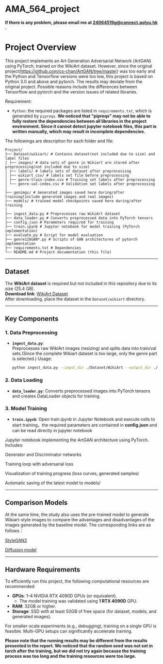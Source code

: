 # AMA_564_project

**If there is any problem, please email me at [24064519g@connect.polyu.hk](mailto:24064519g@connect.polyu.hk) .**

# Project Overview
This project implements an Art Generation Adversarial Network (ArtGAN) using PyTorch, trained on the WikiArt dataset. However, since the original project(https://github.com/cs-chan/ArtGAN/tree/master) was too early and the Python and Tensorflow versions were too low, this project is based on Python 3.0 and above and pytorch. The results may deviate from the original project. Possible reasons include the differences between Tensorflow and pytorch and the version issues of related libraries.

Requirement:

- `Python`: the required packages are listed in `requirements.txt`, which is generated by `pipreqs`.  **We noticed that "pipreqs" may not be able to fully restore the dependencies between all libraries in the project environment. Since it cannot detect jupyter notebook files, this part is written manually, which may result in incomplete dependencies.**

The followings are description for each folder and file:

```
Project/
├── Dataset/wikiart/ # Contains dataset(not included due to size) and label files 
│ ├── images/ # data sets of genre in Wikiart are stored after preprocessing(not included due to size)
│ ├── labels/ # labels sets of dataset after preprocessing
│ ├── wikiart_csv/ # labels set file before preprocessing
│ ├── genre-train-index.csv # Training set labels after preprocessing
│ └── genre-val-index.csv # Validation set labels after preprocessing
│
├── genimgs/ # Generated images saved here during/after training(include generated images and real images)
├── models/ # trained model checkpoints saved here during/after training
│
├── ingest_data.py # Preprocesses raw WikiArt dataset
├── data_loader.py # Converts preprocessed data into PyTorch tensors
├── config.json # Parameters required for training
├── train.ipynb # Jupyter notebook for model training (PyTorch implementation)
├── evaluate.py # Script for model evaluation
├── genre128GAN*.py # Scripts of GAN architectures of pytorch implementation
├── requirements.txt # Dependencies
└── README.md # Project documentation (this file)
```

---

## Dataset
The **WikiArt dataset** is required but not included in this repository due to its size (25.4 GB).  
**Download link**: [WikiArt Dataset](https://drive.google.com/file/d/1vTChp3nU5GQeLkPwotrybpUGUXj12BTK/view?usp=drivesdk)  
After downloading, place the dataset in the `Dataset/wikiart` directory. 

---

## Key Components

### 1. Data Preprocessing
- **`ingest_data.py`**:  
  Preprocesses raw WikiArt images (resizing) and splits data into train/val sets.(Since the complete Wikiart dataset is too large, only the genre part is selected.)
  Usage:  
  ```bash
  python ingest_data.py --input_dir ./Dataset/WikiArt --output_dir ./Dataset/wikiart --csv_file genre

### 2. Data Loading
- **`data_loader.py`**:
 Converts preprocessed images into PyTorch tensors and creates DataLoader objects for training.

### 3. Model Training
- **`train.ipynb`**:
 Open train.ipynb in Jupyter Notebook and execute cells to start training，the required parameters are contained in **config.json** and can be read directly in jupyter notebook

 Jupyter notebook implementing the ArtGAN architecture using PyTorch. Includes:

 Generator and Discriminator networks

 Training loop with adversarial loss

 Visualization of training progress (loss curves, generated samples)

 Automatic saving of the latest model to models/


 ---
## Comparison Models
At the same time, the study also uses the pre-trained model to generate Wikiart-style images to compare the advantages and disadvantages of the images generated by the baseline model. The corresponding links are as follows：

[StyleGAN2](https://github.com/NVlabs/stylegan2)

[Diffusion model](https://github.com/huggingface/diffusers)

 ---


## Hardware Requirements
To efficiently run this project, the following computational resources are recommended:  
- **GPUs**: 1–4 NVIDIA RTX 4090D GPUs (or equivalent).  
  - The model training was validated using **1 RTX 4090D** GPU.  
- **RAM**: 32GB or higher.  
- **Storage**: SSD with at least 50GB of free space (for dataset, models, and generated images).  

For smaller-scale experiments (e.g., debugging), training on a single GPU is feasible. Multi-GPU setups can significantly accelerate training.  

**Please note that the running results may be different from the results presented in the report. We noticed that the random seed was not set in torch after the training, but we did not try again because the training process was too long and the training resources were too large.**

 
